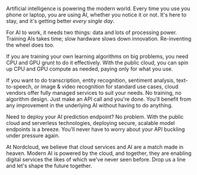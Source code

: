 Artificial intelligence is powering the modern world. Every time you use you phone or laptop, you are using AI, whether you notice it or not. It's here to stay, and it's getting better _every single day_.

For AI to work, it needs two things: <span class="underline">data and lots of processing power</span>. Training AIs takes time; slow hardware slows down innovation. Re-inventing the wheel does too.

If you are training your own learning algorithms on big problems, you need CPU and GPU grunt to do it effectively. With the public cloud, <span class="underline">you can spin up CPU and GPU compute as needed, paying only for what you use</span>.

If you want to do transcription, entity recognition, sentiment analysis, text-to-speech, or image & video recognition for standard use cases, cloud vendors offer fully managed services to suit your needs. <span class="underline">No training, no algorithm design. Just make an API call and you're done</span>. You'll benefit from any improvement in the underlying AI without having to do anything.

Need to deploy your AI prediction endpoint? No problem. With the public cloud and serverless technologies, <span class="underline">deploying secure, scalable model endpoints is a breeze</span>. You'll never have to worry about your API buckling under pressure again.

At Nordcloud, we believe that cloud services and AI are a match made in heaven. Modern AI is powered by the cloud, and together, they are enabling digital services the likes of which we've never seen before. Drop us a line and let's shape the future together.